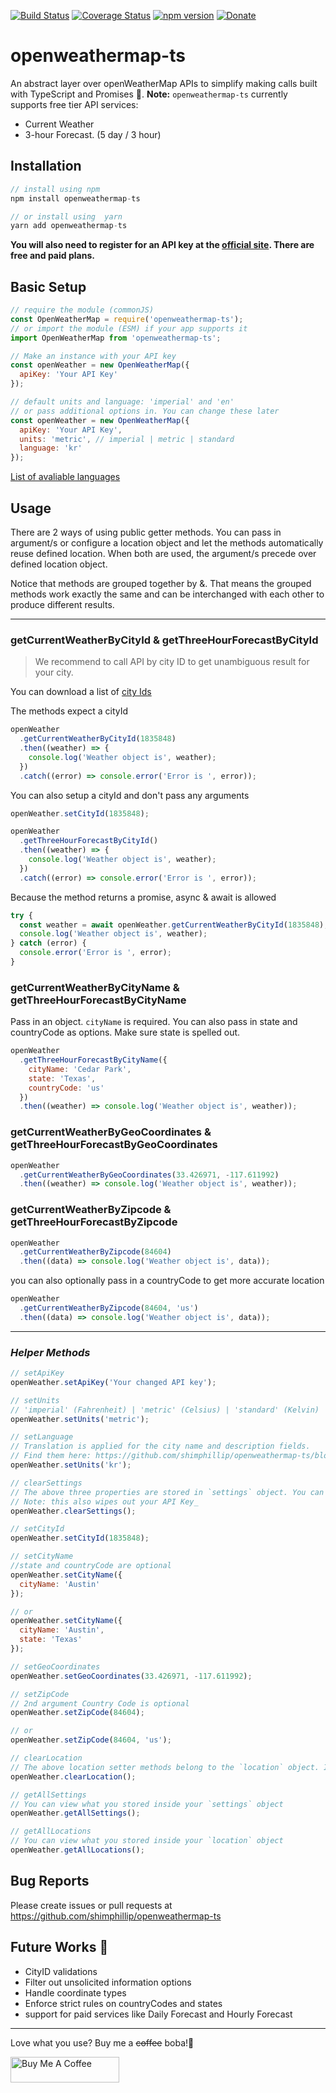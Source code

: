 [![Build Status](https://travis-ci.org/shimphillip/openweathermap-ts.svg?branch=master)](https://travis-ci.org/shimphillip/openweathermap-ts)
[![Coverage Status](https://coveralls.io/repos/github/shimphillip/openweathermap-ts/badge.svg?branch=master)](https://coveralls.io/github/shimphillip/openweathermap-ts?branch=master)
[![npm version](https://badge.fury.io/js/openweathermap-ts.svg)](https://badge.fury.io/js/openweathermap-ts)
[![Donate](https://img.shields.io/badge/donate-paypal-blue.svg)](https://paypal.me/shimphillip)

# openweathermap-ts

An abstract layer over openWeatherMap APIs to simplify making calls built with TypeScript and Promises 🎉. **Note:** `openweathermap-ts` currently supports free tier API services:

- Current Weather
- 3-hour Forecast. (5 day / 3 hour)

## Installation

```js
// install using npm
npm install openweathermap-ts

// or install using  yarn
yarn add openweathermap-ts
```

**You will also need to register for an API key at the [official site](https://openweathermap.org/appid). There are free and paid plans.**

## Basic Setup

```js
// require the module (commonJS)
const OpenWeatherMap = require('openweathermap-ts');
// or import the module (ESM) if your app supports it
import OpenWeatherMap from 'openweathermap-ts';

// Make an instance with your API key
const openWeather = new OpenWeatherMap({
  apiKey: 'Your API Key'
});

// default units and language: 'imperial' and 'en'
// or pass additional options in. You can change these later
const openWeather = new OpenWeatherMap({
  apiKey: 'Your API Key',
  units: 'metric', // imperial | metric | standard
  language: 'kr'
});
```

[List of avaliable languages](https://github.com/shimphillip/openweathermap-ts/blob/master/languages.md)

## Usage

There are 2 ways of using public getter methods. You can pass in argument/s or configure a location object and let the methods automatically reuse defined location. When both are used, the argument/s precede over defined location object.

Notice that methods are grouped together by &. That means the grouped methods work exactly the same and can be interchanged with each other to produce different results.

---

### getCurrentWeatherByCityId & getThreeHourForecastByCityId

> We recommend to call API by city ID to get unambiguous result for your city.

You can download a list of [city Ids](http://bulk.openweathermap.org/sample/)

The methods expect a cityId

```js
openWeather
  .getCurrentWeatherByCityId(1835848)
  .then((weather) => {
    console.log('Weather object is', weather);
  })
  .catch((error) => console.error('Error is ', error));
```

You can also setup a cityId and don't pass any arguments

```js
openWeather.setCityId(1835848);

openWeather
  .getThreeHourForecastByCityId()
  .then((weather) => {
    console.log('Weather object is', weather);
  })
  .catch((error) => console.error('Error is ', error));
```

Because the method returns a promise, async & await is allowed

```js
try {
  const weather = await openWeather.getCurrentWeatherByCityId(1835848);
  console.log('Weather object is', weather);
} catch (error) {
  console.error('Error is ', error);
}
```

### getCurrentWeatherByCityName & getThreeHourForecastByCityName

Pass in an object. `cityName` is required. You can also pass in state and countryCode as options. Make sure state is spelled out.

```js
openWeather
  .getThreeHourForecastByCityName({
    cityName: 'Cedar Park',
    state: 'Texas',
    countryCode: 'us'
  })
  .then((weather) => console.log('Weather object is', weather));
```

### getCurrentWeatherByGeoCoordinates & getThreeHourForecastByGeoCoordinates

```js
openWeather
  .getCurrentWeatherByGeoCoordinates(33.426971, -117.611992)
  .then((weather) => console.log('Weather object is', weather));
```

### getCurrentWeatherByZipcode & getThreeHourForecastByZipcode

```js
openWeather
  .getCurrentWeatherByZipcode(84604)
  .then((data) => console.log('Weather object is', data));
```

you can also optionally pass in a countryCode to get more accurate location

```js
openWeather
  .getCurrentWeatherByZipcode(84604, 'us')
  .then((data) => console.log('Weather object is', data));
```

---

### _Helper Methods_

```js
// setApiKey
openWeather.setApiKey('Your changed API key');

// setUnits
// 'imperial' (Fahrenheit) | 'metric' (Celsius) | 'standard' (Kelvin)
openWeather.setUnits('metric');

// setLanguage
// Translation is applied for the city name and description fields.
// Find them here: https://github.com/shimphillip/openweathermap-ts/blob/master/languages.md
openWeather.setUnits('kr');

// clearSettings
// The above three properties are stored in `settings` object. You can clean out all the properties
// Note: this also wipes out your API Key_
openWeather.clearSettings();

// setCityId
openWeather.setCityId(1835848);

// setCityName
//state and countryCode are optional
openWeather.setCityName({
  cityName: 'Austin'
});

// or
openWeather.setCityName({
  cityName: 'Austin',
  state: 'Texas'
});

// setGeoCoordinates
openWeather.setGeoCoordinates(33.426971, -117.611992);

// setZipCode
// 2nd argument Country Code is optional
openWeather.setZipCode(84604);

// or
openWeather.setZipCode(84604, 'us');

// clearLocation
// The above location setter methods belong to the `location` object. Invoking clearLocation sets the object back to default.
openWeather.clearLocation();

// getAllSettings
// You can view what you stored inside your `settings` object
openWeather.getAllSettings();

// getAllLocations
// You can view what you stored inside your `location` object
openWeather.getAllLocations();
```

## Bug Reports

Please create issues or pull requests at https://github.com/shimphillip/openweathermap-ts

## Future Works 🚀

- CityID validations
- Filter out unsolicited information options
- Handle coordinate types
- Enforce strict rules on countryCodes and states
- support for paid services like Daily Forecast and Hourly Forecast

---

Love what you use? Buy me a ~~coffee~~ boba!🍹

<a href="https://www.buymeacoffee.com/shimphillip" target="_blank"><img src="https://cdn.buymeacoffee.com/buttons/default-orange.png" alt="Buy Me A Coffee" height="41" width="174"></a>
